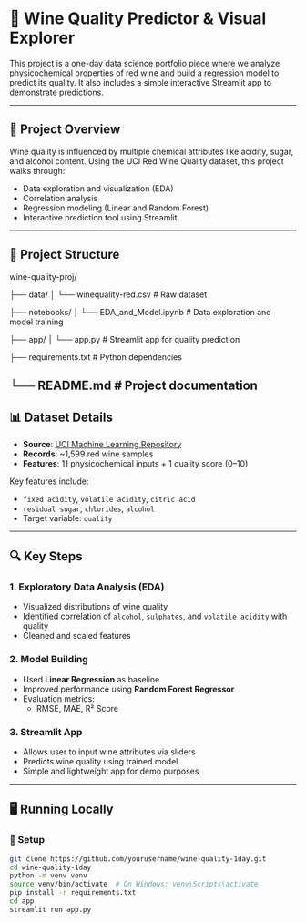 # 🍷 Wine Quality Predictor & Visual Explorer

This project is a one-day data science portfolio piece where we analyze physicochemical properties of red wine and build a regression model to predict its quality. It also includes a simple interactive Streamlit app to demonstrate predictions.

---

## 🚀 Project Overview

Wine quality is influenced by multiple chemical attributes like acidity, sugar, and alcohol content. Using the UCI Red Wine Quality dataset, this project walks through:
- Data exploration and visualization (EDA)
- Correlation analysis
- Regression modeling (Linear and Random Forest)
- Interactive prediction tool using Streamlit

---

## 📁 Project Structure

wine-quality-proj/ 

  ├── data/ 
     │ └── winequality-red.csv # Raw dataset 
  
  ├── notebooks/ 
        │ └── EDA_and_Model.ipynb # Data exploration and model training 
  
  ├── app/ 
        │ └── app.py # Streamlit app for quality prediction 
  
  ├── requirements.txt # Python dependencies 
  
  └── README.md # Project documentation
---

## 📊 Dataset Details

- **Source**: [UCI Machine Learning Repository](https://archive.ics.uci.edu/ml/datasets/wine+quality)
- **Records**: ~1,599 red wine samples
- **Features**: 11 physicochemical inputs + 1 quality score (0–10)

Key features include:
- `fixed acidity`, `volatile acidity`, `citric acid`
- `residual sugar`, `chlorides`, `alcohol`
- Target variable: `quality`

---

## 🔍 Key Steps

### 1. Exploratory Data Analysis (EDA)
- Visualized distributions of wine quality
- Identified correlation of `alcohol`, `sulphates`, and `volatile acidity` with quality
- Cleaned and scaled features

### 2. Model Building
- Used **Linear Regression** as baseline
- Improved performance using **Random Forest Regressor**
- Evaluation metrics:
  - RMSE, MAE, R² Score

### 3. Streamlit App
- Allows user to input wine attributes via sliders
- Predicts wine quality using trained model
- Simple and lightweight app for demo purposes

---

## 🖥️ Running Locally

### 🔧 Setup
```bash
git clone https://github.com/yourusername/wine-quality-1day.git
cd wine-quality-1day
python -m venv venv
source venv/bin/activate  # On Windows: venv\Scripts\activate
pip install -r requirements.txt
cd app
streamlit run app.py
